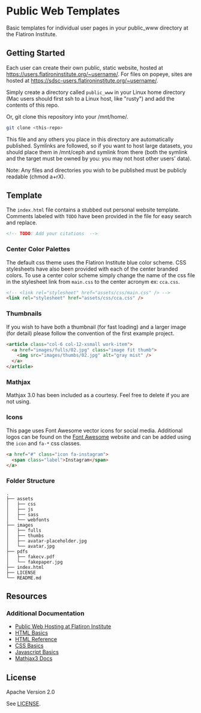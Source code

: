 # Public Web Templates

Basic templates for individual user pages in your public_www directory at the Flatiron Institute.

## Getting Started

Each user can create their own public, static website, hosted at https://users.flatironinstitute.org/~username/. For files on popeye, sites are hosted at https://sdsc-users.flatironinstitute.org/~username/.

Simply create a directory called `public_www` in your Linux home directory (Mac users should first ssh to a Linux host, like "rusty") and add the contents of this repo.

Or, git clone this repository into your /mnt/home/<username>.

```zsh
git clone <this-repo>
```

This file and any others you place in this directory are automatically published. Symlinks are followed, so if you want to host large datasets, you should place them in /mnt/ceph and symlink from there (both the symlink and the target must be owned by you: you may not host other users' data).

Note: Any files and directories you wish to be published must be publicly readable (chmod a+rX).

## Template

The `index.html` file contains a stubbed out personal website template. Comments labeled with `TODO` have been provided in the file for easy search and replace.

```html
<!-- TODO: Add your citations  -->
```

### Center Color Palettes

The default css theme uses the Flatiron Institute blue color scheme. CSS stylesheets have also been provided with each of the center branded colors. To use a center color scheme simply change the name of the css file in the stylesheet link from `main.css` to the center acronym ex: `cca.css`.

```html
<!-- <link rel="stylesheet" href="assets/css/main.css" /> -->
<link rel="stylesheet" href="assets/css/cca.css" />
```

### Thumbnails

If you wish to have both a thumbnail (for fast loading) and a larger image (for detail) please follow the convention of the first example project.

```html
<article class="col-6 col-12-xsmall work-item">
  <a href="images/fulls/02.jpg" class="image fit thumb">
    <img src="images/thumbs/02.jpg" alt="gray mist" />
  </a>
</article>
```

### Mathjax

Mathjax 3.0 has been included as a courtesy. Feel free to delete if you are not using.

### Icons

This page uses Font Awesome vector icons for social media. Additional logos can be found on the [Font Awesome](https://fontawesome.com/v5.15/icons?d=gallery&p=2&m=free) website and can be added using the `icon` and `fa-*` css classes.

```html
<a href="#" class="icon fa-instagram">
  <span class="label">Instagram</span>
</a>
```

### Folder Structure

    .
    ├── assets
    │   ├── css
    │   ├── js
    │   ├── sass
    │   └── webfonts
    ├── images
    │   ├── fulls
    │   ├── thumbs
    │   ├── avatar-placeholder.jpg
    │   └── avatar.jpg
    ├── pdfs
    │   ├── fakecv.pdf
    │   └── fakepaper.jpg
    ├── index.html
    ├── LICENSE
    └── README.md

## Resources

### Additional Documentation

- [Public Web Hosting at Flatiron Institute][wiki]
- [HTML Basics][moz-docs]
- [HTML Reference][moz-refs]
- [CSS Basics][css-basics]
- [Javascript Basics][js-basics]
- [Mathjax3 Docs][mathjax]

[wiki]: https://docs.simonsfoundation.org/index.php/PublicWWW
[moz-docs]: https://developer.mozilla.org/en-US/docs/Web/HTML
[moz-refs]: https://developer.mozilla.org/en-US/docs/Web/HTML/Reference
[css-basics]: https://developer.mozilla.org/en-US/docs/Web/CSS
[js-basics]: https://developer.mozilla.org/en-US/docs/Web/JavaScript
[mathjax]: https://docs.mathjax.org/en/latest/index.html

## License

Apache Version 2.0

See [LICENSE](LICENSE).
